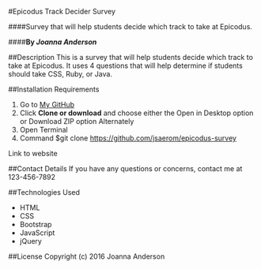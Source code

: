 #Epicodus Track Decider Survey

####Survey that will help students decide which track to take at Epicodus.

####**By _Joanna Anderson_**

##Description
This is a survey that will help students decide which track to take at Epicodus. It uses 4 questions that will help determine if students should take CSS, Ruby, or Java.

##Installation Requirements
1. Go to [My GitHub](https://github.com/jsaerom/epicodus-survey)
2. Click **Clone or download** and choose either the Open in Desktop option or Download ZIP option
Alternately
1. Open Terminal
2. Command $git clone https://github.com/jsaerom/epicodus-survey

Link to website

##Contact Details
If you have any questions or concerns, contact me at 123-456-7892

##Technologies Used
* HTML
* CSS
* Bootstrap
* JavaScript
* jQuery

##License
Copyright (c) 2016 Joanna Anderson
